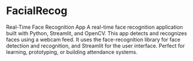 # FacialRecog
Real-Time Face Recognition App A real-time face recognition application built with Python, Streamlit, and OpenCV. This app detects and recognizes faces using a webcam feed. It uses the face-recognition library for face detection and recognition, and Streamlit for the user interface. Perfect for learning, prototyping, or building attendance systems.
